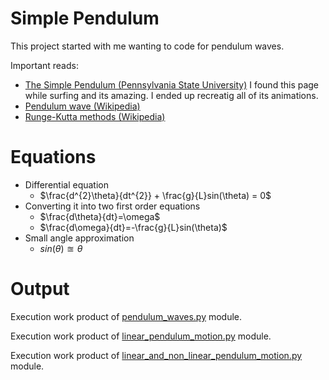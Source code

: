 # Simple Pendulum
This project started with me wanting to code for pendulum waves.

Important reads:
- [The Simple Pendulum (Pennsylvania State University)](https://www.acs.psu.edu/drussell/Demos/Pendulum/Pendula.html) I found this page while surfing and its amazing. I ended up recreatig all of its animations.
- [Pendulum wave (Wikipedia)](https://en.wikipedia.org/wiki/Pendulum_wave)
- [Runge-Kutta methods (Wikipedia)](https://en.wikipedia.org/wiki/Runge%E2%80%93Kutta_methods)

# Equations
- Differential equation
  - $\frac{d^{2}\theta}{dt^{2}} + \frac{g}{L}sin(\theta) = 0$
- Converting it into two first order equations
  - $\frac{d\theta}{dt}=\omega$
  - $\frac{d\omega}{dt}=-\frac{g}{L}sin(\theta)$
- Small angle approximation
  - $sin(\theta) \approxeq \theta$


# Output
Execution work product of [pendulum_waves.py](pendulum_waves.py) module.

Execution work product of [linear_pendulum_motion.py](linear_pendulum_motion.py) module.

Execution work product of [linear_and_non_linear_pendulum_motion.py](linear_and_non_linear_pendulum_motion.py) module.